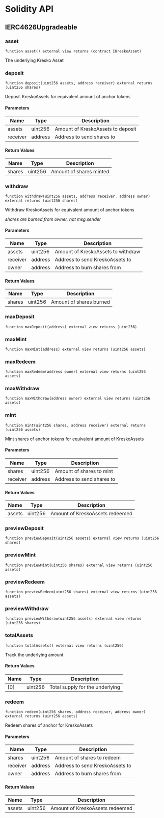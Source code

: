 # Solidity API

## IERC4626Upgradeable

### asset

```solidity
function asset() external view returns (contract IKreskoAsset)
```

The underlying Kresko Asset

### deposit

```solidity
function deposit(uint256 assets, address receiver) external returns (uint256 shares)
```

Deposit KreskoAssets for equivalent amount of anchor tokens

#### Parameters

| Name | Type | Description |
| ---- | ---- | ----------- |
| assets | uint256 | Amount of KreskoAssets to deposit |
| receiver | address | Address to send shares to |

#### Return Values

| Name | Type | Description |
| ---- | ---- | ----------- |
| shares | uint256 | Amount of shares minted |

### withdraw

```solidity
function withdraw(uint256 assets, address receiver, address owner) external returns (uint256 shares)
```

Withdraw KreskoAssets for equivalent amount of anchor tokens

_shares are burned from owner, not msg.sender_

#### Parameters

| Name | Type | Description |
| ---- | ---- | ----------- |
| assets | uint256 | Amount of KreskoAssets to withdraw |
| receiver | address | Address to send KreskoAssets to |
| owner | address | Address to burn shares from |

#### Return Values

| Name | Type | Description |
| ---- | ---- | ----------- |
| shares | uint256 | Amount of shares burned |

### maxDeposit

```solidity
function maxDeposit(address) external view returns (uint256)
```

### maxMint

```solidity
function maxMint(address) external view returns (uint256 assets)
```

### maxRedeem

```solidity
function maxRedeem(address owner) external view returns (uint256 assets)
```

### maxWithdraw

```solidity
function maxWithdraw(address owner) external view returns (uint256 assets)
```

### mint

```solidity
function mint(uint256 shares, address receiver) external returns (uint256 assets)
```

Mint shares of anchor tokens for equivalent amount of KreskoAssets

#### Parameters

| Name | Type | Description |
| ---- | ---- | ----------- |
| shares | uint256 | Amount of shares to mint |
| receiver | address | Address to send shares to |

#### Return Values

| Name | Type | Description |
| ---- | ---- | ----------- |
| assets | uint256 | Amount of KreskoAssets redeemed |

### previewDeposit

```solidity
function previewDeposit(uint256 assets) external view returns (uint256 shares)
```

### previewMint

```solidity
function previewMint(uint256 shares) external view returns (uint256 assets)
```

### previewRedeem

```solidity
function previewRedeem(uint256 shares) external view returns (uint256 assets)
```

### previewWithdraw

```solidity
function previewWithdraw(uint256 assets) external view returns (uint256 shares)
```

### totalAssets

```solidity
function totalAssets() external view returns (uint256)
```

Track the underlying amount

#### Return Values

| Name | Type | Description |
| ---- | ---- | ----------- |
| [0] | uint256 | Total supply for the underlying |

### redeem

```solidity
function redeem(uint256 shares, address receiver, address owner) external returns (uint256 assets)
```

Redeem shares of anchor for KreskoAssets

#### Parameters

| Name | Type | Description |
| ---- | ---- | ----------- |
| shares | uint256 | Amount of shares to redeem |
| receiver | address | Address to send KreskoAssets to |
| owner | address | Address to burn shares from |

#### Return Values

| Name | Type | Description |
| ---- | ---- | ----------- |
| assets | uint256 | Amount of KreskoAssets redeemed |

